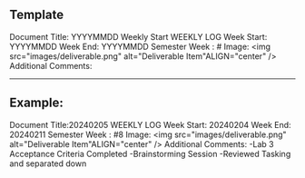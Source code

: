 Template
------------
Document Title: YYYYMMDD Weekly Start WEEKLY LOG
Week Start: YYYYMMDD
Week End: YYYYMMDD
Semester Week : #
Image:
<img src="images/deliverable.png" alt="Deliverable Item"ALIGN="center" />
Additional Comments:

--------------------

Example:
-----------------------

Document Title:20240205 WEEKLY LOG
Week Start: 20240204
Week End: 20240211
Semester Week : #8
Image:
<img src="images/deliverable.png" alt="Deliverable Item"ALIGN="center" />
Additional Comments:
    -Lab 3 Acceptance Criteria Completed
    -Brainstorming Session
    -Reviewed Tasking and separated down




